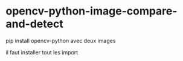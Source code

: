 # opencv-python-image-compare-and-detect
pip install opencv-python avec deux images

il faut installer tout les import
